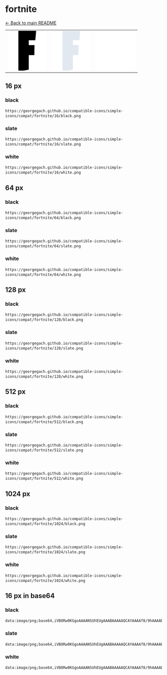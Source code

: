 # fortnite

[← Back to main README](../../README.md)

<table><tr>
  <td><img src="./128/black.png" width="128" alt="fortnite black icon" /></td>
  <td><img src="./128/slate.png" width="128" alt="fortnite slate icon" /></td>
  <td><img src="./128/white.png" width="128" alt="fortnite white icon" /></td>
</tr></table>

## 16 px

### black
```
https://georgegach.github.io/compatible-icons/simple-icons/compat/fortnite/16/black.png
```

### slate
```
https://georgegach.github.io/compatible-icons/simple-icons/compat/fortnite/16/slate.png
```

### white
```
https://georgegach.github.io/compatible-icons/simple-icons/compat/fortnite/16/white.png
```

## 64 px

### black
```
https://georgegach.github.io/compatible-icons/simple-icons/compat/fortnite/64/black.png
```

### slate
```
https://georgegach.github.io/compatible-icons/simple-icons/compat/fortnite/64/slate.png
```

### white
```
https://georgegach.github.io/compatible-icons/simple-icons/compat/fortnite/64/white.png
```

## 128 px

### black
```
https://georgegach.github.io/compatible-icons/simple-icons/compat/fortnite/128/black.png
```

### slate
```
https://georgegach.github.io/compatible-icons/simple-icons/compat/fortnite/128/slate.png
```

### white
```
https://georgegach.github.io/compatible-icons/simple-icons/compat/fortnite/128/white.png
```

## 512 px

### black
```
https://georgegach.github.io/compatible-icons/simple-icons/compat/fortnite/512/black.png
```

### slate
```
https://georgegach.github.io/compatible-icons/simple-icons/compat/fortnite/512/slate.png
```

### white
```
https://georgegach.github.io/compatible-icons/simple-icons/compat/fortnite/512/white.png
```

## 1024 px

### black
```
https://georgegach.github.io/compatible-icons/simple-icons/compat/fortnite/1024/black.png
```

### slate
```
https://georgegach.github.io/compatible-icons/simple-icons/compat/fortnite/1024/slate.png
```

### white
```
https://georgegach.github.io/compatible-icons/simple-icons/compat/fortnite/1024/white.png
```

## 16 px in base64

### black
```
data:image/png;base64,iVBORw0KGgoAAAANSUhEUgAAABAAAAAQCAYAAAAf8/9hAAAABmJLR0QA/wD/AP+gvaeTAAAAg0lEQVQ4jd3RPQrCQBCG4QdRBPtcx8o2d/QEXsLOK4Qg2MUq4A9WrpVNslnWTecH08zPy8x8jHVAmIj9sHkRAaR0ngMIaIfJZcbgFR1WaEoAJ9RTxZwTKuywzejF2IUXHriUbrDGBs9SwFfvWPIXF7pSwGwXkvoDQOyJAT1uuOOYAnwA0TgfdslFHjUAAAAASUVORK5CYII=
```

### slate
```
data:image/png;base64,iVBORw0KGgoAAAANSUhEUgAAABAAAAAQCAYAAAAf8/9hAAAABmJLR0QA/wD/AP+gvaeTAAAAtklEQVQ4jd2RMQ4BURRFz50QiYZGqNiCFai0CjuwNRuQWIPOFkTEFGIkMpMQlfynUfB9w0xUbnnuy8197wlP8T6dgcY+BzBp2ms3Jo8sCg6GIIC7bnxUeTfrS8KkyrpwgOBgWOKcqpFYlWigZbfTHL1zgzd4lrW2STaMd+kg5H5s4KAvs7mkI9At3EBQA9UdXEL+Fyvcg4QL8a+/AEpKBfzgC/n6g4DXI0omswzjBNHZRbbIC7gB9HUyqLYhFGoAAAAASUVORK5CYII=
```

### white
```
data:image/png;base64,iVBORw0KGgoAAAANSUhEUgAAABAAAAAQCAYAAAAf8/9hAAAABmJLR0QA/wD/AP+gvaeTAAAAhklEQVQ4jd2ROw7CMBAFxygIiT7XSUXLHTkBl6DjCghFShcqJD6iYqhoLCcYp8uUz+uR1w8i1L3D7OL5RRz8oJ0iEDjHYZVx8QL0wBI4lQiOIYTt0GHOCrW6UZuM2WQLL/WhdqUvWAFr4Fkq+PJOhf+00JcKJrcwygwEqU8UuAI34A4cxgQfdEtSSROjNqoAAAAASUVORK5CYII=
```

